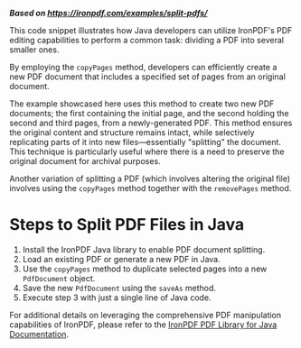 ***Based on <https://ironpdf.com/examples/split-pdfs/>***

This code snippet illustrates how Java developers can utilize IronPDF's PDF editing capabilities to perform a common task: dividing a PDF into several smaller ones.

By employing the `copyPages` method, developers can efficiently create a new PDF document that includes a specified set of pages from an original document.

The example showcased here uses this method to create two new PDF documents; the first containing the initial page, and the second holding the second and third pages, from a newly-generated PDF. This method ensures the original content and structure remains intact, while selectively replicating parts of it into new files—essentially "splitting" the document. This technique is particularly useful where there is a need to preserve the original document for archival purposes.

Another variation of splitting a PDF (which involves altering the original file) involves using the `copyPages` method together with the `removePages` method.

# Steps to Split PDF Files in Java

1. Install the IronPDF Java library to enable PDF document splitting.
2. Load an existing PDF or generate a new PDF in Java.
3. Use the `copyPages` method to duplicate selected pages into a new `PdfDocument` object.
4. Save the new `PdfDocument` using the `saveAs` method.
5. Execute step 3 with just a single line of Java code.

For additional details on leveraging the comprehensive PDF manipulation capabilities of IronPDF, please refer to the [IronPDF PDF Library for Java Documentation](https://ironpdf.com/java/getting-started/).
